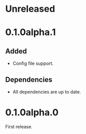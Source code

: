 # Unreleased

# 0.1.0alpha.1

## Added

- Config file support.

## Dependencies

- All dependencies are up to date.

# 0.1.0alpha.0

First release.
